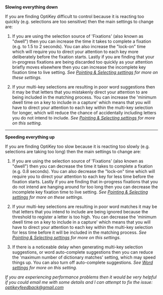 **Slowing everything down**

If you are finding OptiKey difficult to control because it is reacting too quickly (e.g. selections are too sensitive) then the main settings to change are:

1. If you are using the selection source of 'Fixations' (also known as "dwell") then you can increase the time it takes to complete a fixation (e.g. to 1.5 to 2 seconds). You can also increase the "lock-on" time which will require you to direct your attention to each key more deliberately before the fixation starts. Lastly if you are finding that your in-progress fixations are being discarded too quickly as your attention briefly moves elsewhere then you can increase the incomplete key fixation time to live setting. *See [Pointing & Selecting settings](https://github.com/JuliusSweetland/OptiKey/wiki/Pointing-&-selecting-settings) for more on these settings.*

2. If your multi-key selections are resulting in poor word suggestions then it may be that letters that you mistakenly direct your attention to are being included in the matching process. You can increase the 'minimum dwell time on a key to include in a capture' which means that you will have to direct your attention to each key within the multi-key selection for longer, which will reduce the chance of accidentally including letters you do not intend to include. *See [Pointing & Selecting settings](https://github.com/JuliusSweetland/OptiKey/wiki/Pointing-&-selecting-settings) for more on this setting.*

---

**Speeding everything up**

If you are finding OptiKey too slow because it is reacting too slowly (e.g. selections are taking too long) then the main settings to change are:

1. If you are using the selection source of 'Fixations' (also known as "dwell") then you can decrease the time it takes to complete a fixation (e.g. 0.8 seconds). You can also decrease the "lock-on" time which will require you to direct your attention to each key for less time before the fixation starts. Lastly if you are finding that in-progress fixations that you do not intend are hanging around for too long then you can decrease the incomplete key fixation time to live setting. *See [Pointing & Selecting settings](https://github.com/JuliusSweetland/OptiKey/wiki/Pointing-&-selecting-settings) for more on these settings.*

2. If your multi-key selections are resulting in poor word matches it may be that letters that you intend to include are being ignored because the threshold to register a letter is too high. You can decrease the 'minimum dwell time on a key to include in a capture' which means that you will have to direct your attention to each key within the multi-key selection for less time before it will be included in the matching process. *See [Pointing & Selecting settings](https://github.com/JuliusSweetland/OptiKey/wiki/Pointing-&-selecting-settings) for more on this settings.*

3. If there is a noticeable delay when generating multi-key selection suggestions, or word auto-complete suggestions then you can reduce the 'maximum number of dictionary matches' setting, which may speed things up. You can also turn off auto-complete suggestions. *See [Word settings](https://github.com/JuliusSweetland/OptiKey/wiki/Word-settings) for more on this setting.*

*If you are experiencing performance problems then it would be very helpful if you could email me with some details and I can attempt to fix the issue: [optikeyfeedback@gmail.com](mailto:optikeyfeedback@gmail.com)*